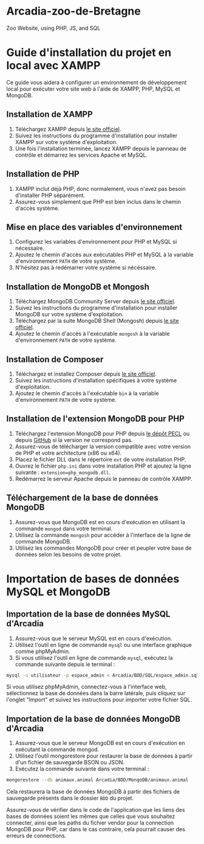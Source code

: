 # Arcadia-zoo-de-Bretagne
Zoo Website, using PHP, JS, and SQL

# Guide d'installation du projet en local avec XAMPP

Ce guide vous aidera à configurer un environnement de développement local pour exécuter votre site web à l'aide de XAMPP, PHP, MySQL et MongoDB.

## Installation de XAMPP

1. Téléchargez XAMPP depuis [le site officiel](https://www.apachefriends.org/index.html).
2. Suivez les instructions du programme d'installation pour installer XAMPP sur votre système d'exploitation.
3. Une fois l'installation terminée, lancez XAMPP depuis le panneau de contrôle et démarrez les services Apache et MySQL.

## Installation de PHP

1. XAMPP inclut déjà PHP, donc normalement, vous n'avez pas besoin d'installer PHP séparément.
2. Assurez-vous simplement que PHP est bien inclus dans le chemin d'accès système.

## Mise en place des variables d'environnement

1. Configurez les variables d'environnement pour PHP et MySQL si nécessaire.
2. Ajoutez le chemin d'accès aux exécutables PHP et MySQL à la variable d'environnement `PATH` de votre système.
3. N'hésitez pas à redémarrer votre système si nécéssaire.

## Installation de MongoDB et Mongosh

1. Téléchargez MongoDB Community Server depuis [le site officiel](https://www.mongodb.com/try/download/community).
2. Suivez les instructions du programme d'installation pour installer MongoDB sur votre système d'exploitation.
3. Téléchargez par la suite MongoDB Shell (Mongosh) depuis [le site officiel](https://www.mongodb.com/docs/mongodb-shell/).
4. Ajoutez le chemin d'accès à l'exécutable `mongosh` à la variable d'environnement `PATH` de votre système.

## Installation de Composer

1. Téléchargez et installez Composer depuis [le site officiel](https://getcomposer.org/download/).
2. Suivez les instructions d'installation spécifiques à votre système d'exploitation.
3. Ajoutez le chemin d'accès à l'exécutable `bin` à la variable d'environnement `PATH` de votre système.

## Installation de l'extension MongoDB pour PHP

1. Téléchargez l'extension MongoDB pour PHP depuis [le dépôt PECL](https://pecl.php.net/package/mongodb) ou depuis [GitHub](https://github.com/mongodb/mongo-php-driver/releases) si la version ne correspond pas.
2. Assurez-vous de télécharger la version compatible avec votre version de PHP et votre architecture (x86 ou x64).
3. Placez le fichier DLL dans le répertoire `ext` de votre installation PHP.
4. Ouvrez le fichier `php.ini` dans votre installation PHP et ajoutez la ligne suivante : `extension=php_mongodb.dll`.
5. Redémarrez le serveur Apache depuis le panneau de contrôle XAMPP.

## Téléchargement de la base de données MongoDB

1. Assurez-vous que MongoDB est en cours d'exécution en utilisant la commande `mongod` dans votre terminal.
2. Utilisez la commande `mongosh` pour accéder à l'interface de la ligne de commande MongoDB.
3. Utilisez les commandes MongoDB pour créer et peupler votre base de données selon les besoins de votre projet.


# Importation de bases de données MySQL et MongoDB

## Importation de la base de données MySQL d'Arcadia

1. Assurez-vous que le serveur MySQL est en cours d'exécution.
2. Utilisez l'outil en ligne de commande `mysql` ou une interface graphique comme phpMyAdmin.
3. Si vous utilisez l'outil en ligne de commande `mysql`, exécutez la commande suivante depuis le terminal :

```bash
mysql -u utilisateur -p espace_admin < Arcadia/BDD/SQL/espace_admin.sql
```
    
Si vous utilisez phpMyAdmin, connectez-vous à l'interface web, sélectionnez la base de données dans la barre latérale, puis cliquez sur l'onglet "Import" et suivez les instructions pour importer votre fichier SQL.

## Importation de la base de données MongoDB d'Arcadia

1. Assurez-vous que le serveur MongoDB est en cours d'exécution en exécutant la commande mongod.
2. Utilisez l'outil mongorestore pour restaurer la base de données à partir d'un fichier de sauvegarde BSON ou JSON.
3. Exécutez la commande suivante dans votre terminal :

```bash
mongorestore --db animaux.animal Arcadia/BDD/MongoDB/animaux.animal
```

Cela restaurera la base de données MongoDB à partir des fichiers de sauvegarde présents dans le dossier `BDD` du projet.

Assurez-vous de vérifier dans le code de l'application que les liens des bases de données soient les mêmes que celles que vous souhaitez connecter, ainsi que les paths du fichier vendor pour la connection MongoDB pour PHP, car dans le cas contraire, cela pourrait causer des erreurs de connections.
